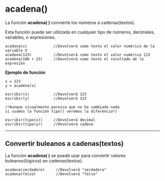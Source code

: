 # acadena()

La función **acadena( )** convierte los números a cadenas(textos).

Esta función puede ser utilizada en cualquier tipo de números, decimales, variables, o expresiones.

```latino
acadena(x)            //Devolverá como texto el valor numérico de la variable X
acadena(123)          //Devolverá como texto el valor numérico 123
acadena(100 + 23)     //Devolverá como texto el resultado de la expresión

```

**Ejemplo de función**

```latino
x = 123
y = acadena(x)

escribir(x)           //Devolverá 123
escribir(y)           //Devolverá 123

/*Aunque visualmente parezca que no ha cambiado nada
si usamos la función tipo() veremos la diferencia*/

escribir(tipo(x))     //Devolverá decimal
escribir(tipo(y))     //Devolverá cadena
```

___

## Convertir buleanos a cadenas(textos)

La función **acadena( )** se puede usar para convertir valores buleanos(lógicos) en cadenas(textos).

```latino
acadena(verdadero)     //Devolverá "verdadero"
acadena(falso)         //Devolverá "falso"
```
